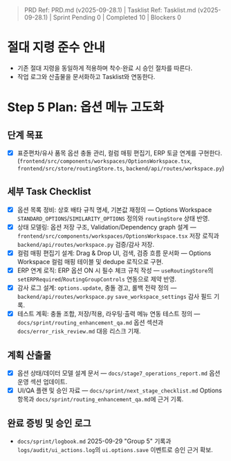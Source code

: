 > PRD Ref: PRD.md (v2025-09-28.1) | Tasklist Ref: Tasklist.md (v2025-09-28.1) | Sprint Pending 0 | Completed 10 | Blockers 0

# 절대 지령 준수 안내
- 기존 절대 지령을 동일하게 적용하며 착수·완료 시 승인 절차를 따른다.
- 작업 로그와 산출물을 문서화하고 Tasklist와 연동한다.

# Step 5 Plan: 옵션 메뉴 고도화

## 단계 목표
- [x] 표준편차/유사 품목 옵션 충돌 관리, 컬럼 매핑 편집기, ERP 토글 연계를 구현한다. (`frontend/src/components/workspaces/OptionsWorkspace.tsx`, `frontend/src/store/routingStore.ts`, `backend/api/routes/workspace.py`)

## 세부 Task Checklist
- [x] 옵션 목록 정비: 상호 배타 규칙 명세, 기본값 재정의 — Options Workspace `STANDARD_OPTIONS`/`SIMILARITY_OPTIONS` 정의와 `routingStore` 상태 반영.
- [x] 상태 모델링: 옵션 저장 구조, Validation/Dependency graph 설계 — `frontend/src/components/workspaces/OptionsWorkspace.tsx` 저장 로직과 `backend/api/routes/workspace.py` 검증/감사 저장.
- [x] 컬럼 매핑 편집기 설계: Drag & Drop UI, 검색, 검증 흐름 문서화 — Options Workspace 컬럼 매핑 테이블 및 dedupe 로직으로 구현.
- [x] ERP 연계 로직: ERP 옵션 ON 시 필수 체크 규칙 작성 — `useRoutingStore`의 `setERPRequired`/`RoutingGroupControls` 연동으로 제약 반영.
- [x] 감사 로그 설계: `options.update`, 충돌 경고, 롤백 전략 정의 — `backend/api/routes/workspace.py` `save_workspace_settings` 감사 필드 기록.
- [x] 테스트 계획: 충돌 조합, 저장/적용, 라우팅·출력 메뉴 연동 테스트 정의 — `docs/sprint/routing_enhancement_qa.md` 옵션 섹션과 `docs/error_risk_review.md` 대응 리스크 기재.

## 계획 산출물
- [x] 옵션 상태/데이터 모델 설계 문서 — `docs/stage7_operations_report.md` 옵션 운영 섹션 업데이트.
- [x] UI/QA 플랜 및 승인 자료 — `docs/sprint/next_stage_checklist.md` Options 항목과 `docs/sprint/routing_enhancement_qa.md`에 근거 기록.

## 완료 증빙 및 승인 로그
- `docs/sprint/logbook.md` 2025-09-29 "Group 5" 기록과 `logs/audit/ui_actions.log`의 `ui.options.save` 이벤트로 승인 근거 확보.


